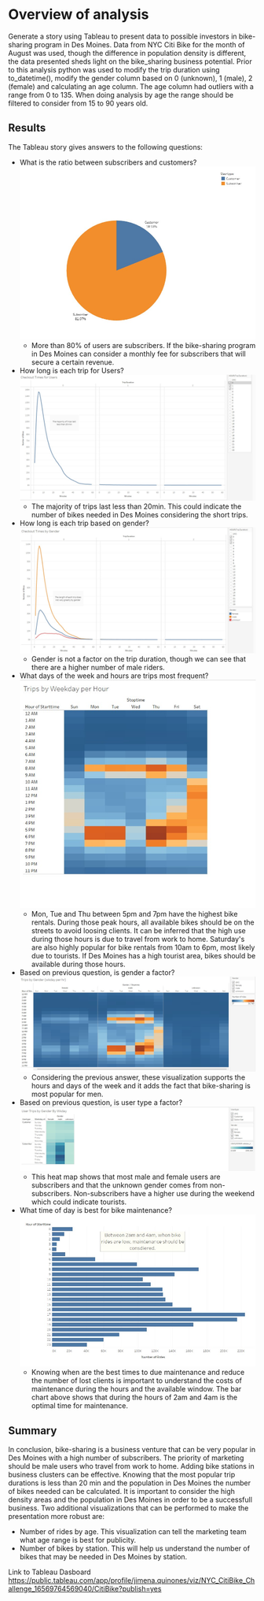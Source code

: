 # Overview of analysis

Generate a story using Tableau to present data to possible investors in bike-sharing program in Des Moines. Data from NYC Citi Bike for the month of August was used, though the difference in population density is different, the data presented sheds light on the bike_sharing business potential.
Prior to this analysis python was used to modify the trip duration using to_datetime(), modify the gender column based on 0 (unknown), 1 (male), 2 (female) and calculating an age column. The age column had outliers with a range from 0 to 135. When doing analysis by age the range should be filtered to consider from 15 to 90 years old. 

## Results
The Tableau story gives answers to the following questions: 
- What is the ratio between subscribers and customers?
 ![Alt text]( https://github.com/Jimena-QM/bikesharing/blob/main/images/Prct_of_user_types.jpg "Percentage of User Types")
    - More than 80% of users are subscribers. If the bike-sharing program in Des Moines can consider a monthly fee for subscribers that will secure a certain revenue. 
- How long is each trip for Users?  
 ![Alt text]( https://github.com/Jimena-QM/bikesharing/blob/main/images/Checkout_times_for_users.jpg "Checkout Times for Users")
    - The majority of trips last less than 20min. This could indicate the number of bikes needed in Des Moines considering the short trips. 
- How long is each trip based on gender?   
 ![Alt text]( https://github.com/Jimena-QM/bikesharing/blob/main/images/Checkout_times_by_gender.jpg "Checkout Times by Gender")
    - Gender is not a factor on the trip duration, though we can see that there are a higher number of male riders. 
- What days of the week and hours are trips most frequent?
 ![Alt text]( https://github.com/Jimena-QM/bikesharing/blob/main/images/Trip_by_wkday_per_hr.jpg "Trips by Weekday per Hour")
    - Mon, Tue and Thu between 5pm and 7pm have the highest bike rentals. During those peak hours, all available bikes should be on the streets to avoid loosing clients. It can be inferred that the high use during those hours is due to travel from work to home.  Saturday's are also highly popular for bike rentals from 10am to 6pm, most likely due to tourists. If Des Moines has a high tourist area, bikes should be available during those hours. 
- Based on previous question, is gender a factor?
 ![Alt text]( https://github.com/Jimena-QM/bikesharing/blob/main/images/Trips_by_gender.jpg "Trips by Weekday per Hour by Gender")
    - Considering the previous answer, these visualization supports the hours and days of the week and it adds the fact that bike-sharing is most popular for men. 
- Based on previous question, is user type a factor?
 ![Alt text]( https://github.com/Jimena-QM/bikesharing/blob/main/images/User_trips_by_gender_by_wkday.jpg "Trips by Weekday per Hour by Gender and user type")
     - This heat map shows that most male and female users are subscribers and that the unknown gender comes from non-subscribers. Non-subscribers have a higher use during the weekend which could indicate tourists. 
- What time of day is best for bike maintenance?
![Alt text]( https://github.com/Jimena-QM/bikesharing/blob/main/images/Best_maintenance_hrs.jpg "Best times for Maintenance")
    - Knowing when are the best times to due maintenance and reduce the number of lost clients is important to understand the costs of maintenance during the hours and the available window. The bar chart above shows that during the hours of 2am and 4am is the optimal time for maintenance. 
    
## Summary
In conclusion, bike-sharing is  a business venture that can be very popular in Des Moines with a high number of subscribers. The priority of marketing should be male users who travel from work to home. Adding bike stations in business clusters can be effective. 
Knowing that the most popular trip durations is less than 20 min and the population in Des Moines the number of bikes needed can be calculated. It is important to consider the high density areas and the population in Des Moines in order to be a successfull business. 
Two additional visualizations that can be performed to make the presentation more robust are: 
- Number of rides by age. This visualization can tell the marketing team what age range is best for publicity. 
- Number of bikes by station. This will help us understand the number of bikes that may be needed in Des Moines by station.

Link to Tableau Dasboard
https://public.tableau.com/app/profile/jimena.quinones/viz/NYC_CitiBike_Challenge_16569764569040/CitiBike?publish=yes
